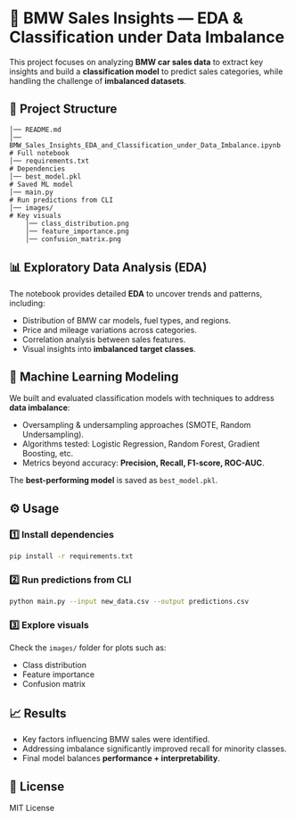 # 🚗 BMW Sales Insights — EDA & Classification under Data Imbalance

This project focuses on analyzing **BMW car sales data** to extract key insights and build a **classification model** to predict sales categories, while handling the challenge of **imbalanced datasets**.

## 📂 Project Structure
```
│── README.md
│── BMW_Sales_Insights_EDA_and_Classification_under_Data_Imbalance.ipynb   # Full notebook
│── requirements.txt                                                       # Dependencies
│── best_model.pkl                                                         # Saved ML model
│── main.py                                                                # Run predictions from CLI
│── images/                                                                # Key visuals
    │── class_distribution.png
    │── feature_importance.png
    │── confusion_matrix.png
```

## 📊 Exploratory Data Analysis (EDA)
The notebook provides detailed **EDA** to uncover trends and patterns, including:
- Distribution of BMW car models, fuel types, and regions.
- Price and mileage variations across categories.
- Correlation analysis between sales features.
- Visual insights into **imbalanced target classes**.

## 🤖 Machine Learning Modeling
We built and evaluated classification models with techniques to address **data imbalance**:
- Oversampling & undersampling approaches (SMOTE, Random Undersampling).
- Algorithms tested: Logistic Regression, Random Forest, Gradient Boosting, etc.
- Metrics beyond accuracy: **Precision, Recall, F1-score, ROC-AUC**.

The **best-performing model** is saved as `best_model.pkl`.

## ⚙️ Usage

### 1️⃣ Install dependencies
```bash
pip install -r requirements.txt
```

### 2️⃣ Run predictions from CLI
```bash
python main.py --input new_data.csv --output predictions.csv
```

### 3️⃣ Explore visuals
Check the `images/` folder for plots such as:
- Class distribution
- Feature importance
- Confusion matrix

## 📈 Results
- Key factors influencing BMW sales were identified.
- Addressing imbalance significantly improved recall for minority classes.
- Final model balances **performance + interpretability**.

## 📜 License
MIT License
